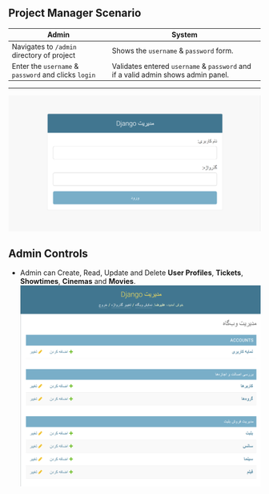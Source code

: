 ## Project Manager Scenario

Admin  | System
------------- | -------------
Navigates to `/admin` directory of project  | Shows the `username` & `password` form.
Enter the `username` & `password` and clicks `login` | Validates entered `username` & `password` and if a valid admin shows admin panel.
----
![img.png](Images/Admin_login.png)


## Admin Controls
* Admin can Create, Read, Update and Delete **User Profiles**, **Tickets**, **Showtimes**, **Cinemas** and **Movies**.
![img.png](Admin_panel.png)